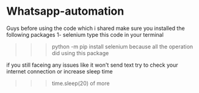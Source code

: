 # Whatsapp-automation
Guys before using the code which i shared make sure you installed the following packages 
1- selenium
type this code in your terminal
>>>python -m pip install selenium
because all the operation did using this package 

if you still faceing any issues like it won't send text try to check your internet connection
or increase sleep time 
>>>time.sleep(20) 
of more
